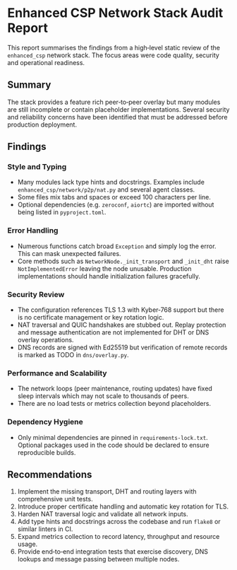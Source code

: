 # Enhanced CSP Network Stack Audit Report

This report summarises the findings from a high‑level static review of the
`enhanced_csp` network stack.  The focus areas were code quality, security and
operational readiness.

## Summary

The stack provides a feature rich peer‑to‑peer overlay but many modules are
still incomplete or contain placeholder implementations.  Several security and
reliability concerns have been identified that must be addressed before
production deployment.

## Findings

### Style and Typing
- Many modules lack type hints and docstrings.  Examples include
  `enhanced_csp/network/p2p/nat.py` and several agent classes.
- Some files mix tabs and spaces or exceed 100 characters per line.
- Optional dependencies (e.g. `zeroconf`, `aiortc`) are imported without being
  listed in `pyproject.toml`.

### Error Handling
- Numerous functions catch broad `Exception` and simply log the error. This can
  mask unexpected failures.
- Core methods such as `NetworkNode._init_transport` and `_init_dht` raise
  `NotImplementedError` leaving the node unusable.  Production implementations
  should handle initialization failures gracefully.

### Security Review
- The configuration references TLS 1.3 with Kyber‑768 support but there is no
  certificate management or key rotation logic.
- NAT traversal and QUIC handshakes are stubbed out.  Replay protection and
  message authentication are not implemented for DHT or DNS overlay
  operations.
- DNS records are signed with Ed25519 but verification of remote records is
  marked as TODO in `dns/overlay.py`.

### Performance and Scalability
- The network loops (peer maintenance, routing updates) have fixed sleep
  intervals which may not scale to thousands of peers.
- There are no load tests or metrics collection beyond placeholders.

### Dependency Hygiene
- Only minimal dependencies are pinned in `requirements-lock.txt`.  Optional
  packages used in the code should be declared to ensure reproducible builds.

## Recommendations

1. Implement the missing transport, DHT and routing layers with comprehensive
   unit tests.
2. Introduce proper certificate handling and automatic key rotation for TLS.
3. Harden NAT traversal logic and validate all network inputs.
4. Add type hints and docstrings across the codebase and run `flake8` or
   similar linters in CI.
5. Expand metrics collection to record latency, throughput and resource usage.
6. Provide end‑to‑end integration tests that exercise discovery, DNS lookups and
   message passing between multiple nodes.

